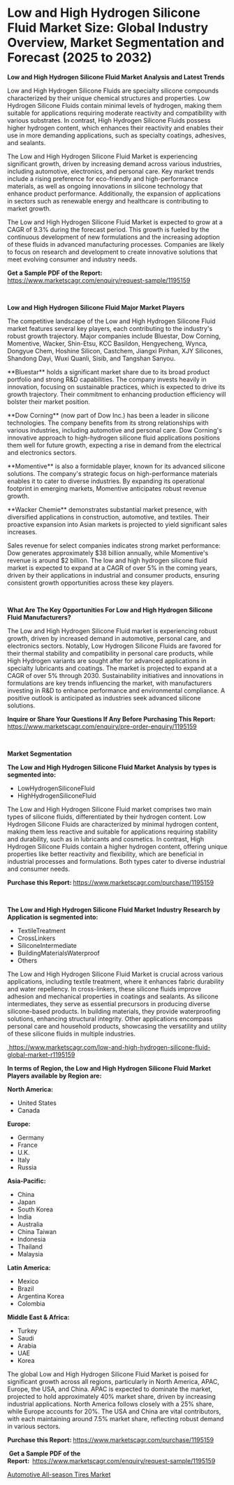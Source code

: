 <p><h1>Low and High Hydrogen Silicone Fluid Market Size: Global Industry Overview, Market Segmentation and Forecast (2025 to 2032)</h1></p><p><strong>Low and High Hydrogen Silicone Fluid Market Analysis and Latest Trends</strong></p>
<p><p>Low and High Hydrogen Silicone Fluids are specialty silicone compounds characterized by their unique chemical structures and properties. Low Hydrogen Silicone Fluids contain minimal levels of hydrogen, making them suitable for applications requiring moderate reactivity and compatibility with various substrates. In contrast, High Hydrogen Silicone Fluids possess higher hydrogen content, which enhances their reactivity and enables their use in more demanding applications, such as specialty coatings, adhesives, and sealants.</p><p>The Low and High Hydrogen Silicone Fluid Market is experiencing significant growth, driven by increasing demand across various industries, including automotive, electronics, and personal care. Key market trends include a rising preference for eco-friendly and high-performance materials, as well as ongoing innovations in silicone technology that enhance product performance. Additionally, the expansion of applications in sectors such as renewable energy and healthcare is contributing to market growth.</p><p>The Low and High Hydrogen Silicone Fluid Market is expected to grow at a CAGR of 9.3% during the forecast period. This growth is fueled by the continuous development of new formulations and the increasing adoption of these fluids in advanced manufacturing processes. Companies are likely to focus on research and development to create innovative solutions that meet evolving consumer and industry needs.</p></p>
<p><strong>Get a Sample PDF of the Report:&nbsp;</strong> <a href="https://www.marketscagr.com/enquiry/request-sample/1195159?utm_campaign=2778&utm_medium=2&utm_source=Github&utm_content=ia&utm_term=22032025&utm_id=low-and-high-hydrogen-silicone-fluid">https://www.marketscagr.com/enquiry/request-sample/1195159</a></p>
<p>&nbsp;</p>
<p><strong>Low and High Hydrogen Silicone Fluid Major Market Players</strong></p>
<p><p>The competitive landscape of the Low and High Hydrogen Silicone Fluid market features several key players, each contributing to the industry's robust growth trajectory. Major companies include Bluestar, Dow Corning, Momentive, Wacker, Shin-Etsu, KCC Basildon, Hengyecheng, Wynca, Dongyue Chem, Hoshine Silicon, Castchem, Jiangxi Pinhan, XJY Silicones, Shandong Dayi, Wuxi Quanli, Sisib, and Tangshan Sanyou.</p><p>**Bluestar** holds a significant market share due to its broad product portfolio and strong R&D capabilities. The company invests heavily in innovation, focusing on sustainable practices, which is expected to drive its growth trajectory. Their commitment to enhancing production efficiency will bolster their market position.</p><p>**Dow Corning** (now part of Dow Inc.) has been a leader in silicone technologies. The company benefits from its strong relationships with various industries, including automotive and personal care. Dow Corning's innovative approach to high-hydrogen silicone fluid applications positions them well for future growth, expecting a rise in demand from the electrical and electronics sectors.</p><p>**Momentive** is also a formidable player, known for its advanced silicone solutions. The company's strategic focus on high-performance materials enables it to cater to diverse industries. By expanding its operational footprint in emerging markets, Momentive anticipates robust revenue growth.</p><p>**Wacker Chemie** demonstrates substantial market presence, with diversified applications in construction, automotive, and textiles. Their proactive expansion into Asian markets is projected to yield significant sales increases.</p><p>Sales revenue for select companies indicates strong market performance: Dow generates approximately $38 billion annually, while Momentive's revenue is around $2 billion. The low and high hydrogen silicone fluid market is expected to expand at a CAGR of over 5% in the coming years, driven by their applications in industrial and consumer products, ensuring consistent growth opportunities across these key players.</p></p>
<p>&nbsp;</p>
<p><strong>What Are The Key Opportunities For Low and High Hydrogen Silicone Fluid Manufacturers?</strong></p>
<p><p>The Low and High Hydrogen Silicone Fluid market is experiencing robust growth, driven by increased demand in automotive, personal care, and electronics sectors. Notably, Low Hydrogen Silicone Fluids are favored for their thermal stability and compatibility in personal care products, while High Hydrogen variants are sought after for advanced applications in specialty lubricants and coatings. The market is projected to expand at a CAGR of over 5% through 2030. Sustainability initiatives and innovations in formulations are key trends influencing the market, with manufacturers investing in R&D to enhance performance and environmental compliance. A positive outlook is anticipated as industries seek advanced silicone solutions.</p></p>
<p><strong>Inquire or Share Your Questions If Any Before Purchasing This Report:</strong> <a href="https://www.marketscagr.com/enquiry/pre-order-enquiry/1195159?utm_campaign=2778&utm_medium=2&utm_source=Github&utm_content=ia&utm_term=22032025&utm_id=low-and-high-hydrogen-silicone-fluid">https://www.marketscagr.com/enquiry/pre-order-enquiry/1195159</a></p>
<p>&nbsp;</p>
<p><strong>Market Segmentation</strong></p>
<p><strong>The Low and High Hydrogen Silicone Fluid Market Analysis by types is segmented into:</strong></p>
<p><ul><li>LowHydrogenSiliconeFluid</li><li>HighHydrogenSiliconeFluid</li></ul></p>
<p><p>The Low and High Hydrogen Silicone Fluid market comprises two main types of silicone fluids, differentiated by their hydrogen content. Low Hydrogen Silicone Fluids are characterized by minimal hydrogen content, making them less reactive and suitable for applications requiring stability and durability, such as in lubricants and cosmetics. In contrast, High Hydrogen Silicone Fluids contain a higher hydrogen content, offering unique properties like better reactivity and flexibility, which are beneficial in industrial processes and formulations. Both types cater to diverse industrial and consumer needs.</p></p>
<p><strong>Purchase this Report:&nbsp;</strong><a href="https://www.marketscagr.com/purchase/1195159?utm_campaign=2778&utm_medium=2&utm_source=Github&utm_content=ia&utm_term=22032025&utm_id=low-and-high-hydrogen-silicone-fluid">https://www.marketscagr.com/purchase/1195159</a></p>
<p>&nbsp;</p>
<p><strong>The Low and High Hydrogen Silicone Fluid Market Industry Research by Application is segmented into:</strong></p>
<p><ul><li>TextileTreatment</li><li>CrossLinkers</li><li>SiliconeIntermediate</li><li>BuildingMaterialsWaterproof</li><li>Others</li></ul></p>
<p><p>The Low and High Hydrogen Silicone Fluid Market is crucial across various applications, including textile treatment, where it enhances fabric durability and water repellency. In cross-linkers, these silicone fluids improve adhesion and mechanical properties in coatings and sealants. As silicone intermediates, they serve as essential precursors in producing diverse silicone-based products. In building materials, they provide waterproofing solutions, enhancing structural integrity. Other applications encompass personal care and household products, showcasing the versatility and utility of these silicone fluids in multiple industries.</p></p>
<p><a href="https://www.marketscagr.com/low-and-high-hydrogen-silicone-fluid-global-market-r1195159?utm_campaign=2778&utm_medium=2&utm_source=Github&utm_content=ia&utm_term=22032025&utm_id=low-and-high-hydrogen-silicone-fluid">&nbsp;https://www.marketscagr.com/low-and-high-hydrogen-silicone-fluid-global-market-r1195159</a></p>
<p><strong>In terms of Region, the Low and High Hydrogen Silicone Fluid Market Players available by Region are:</strong></p>
<p>
    <p> <strong> North America: </strong>
        <ul>
            <li>United States</li>
            <li>Canada</li>
        </ul>
        </p> 
    <p> <strong> Europe: </strong>
        <ul>
            <li>Germany</li>
            <li>France</li>
            <li>U.K.</li>
            <li>Italy</li>
            <li>Russia</li>
        </ul>
        </p> 
    <p> <strong> Asia-Pacific: </strong>
        <ul>
            <li>China</li>
            <li>Japan</li>
            <li>South Korea</li>
            <li>India</li>
            <li>Australia</li>
            <li>China Taiwan</li>
            <li>Indonesia</li>
            <li>Thailand</li>
            <li>Malaysia</li>
        </ul>
        </p> 
    <p> <strong> Latin America: </strong>
        <ul>
            <li>Mexico</li>
            <li>Brazil</li>
            <li>Argentina Korea</li>
            <li>Colombia</li>
        </ul>
        </p> 
    <p> <strong> Middle East & Africa: </strong>
        <ul>
            <li>Turkey</li>
            <li>Saudi</li>
            <li>Arabia</li>
            <li>UAE</li>
            <li>Korea</li>
        </ul>
    </p>
    </p>
<p><p>The global Low and High Hydrogen Silicone Fluid Market is poised for significant growth across all regions, particularly in North America, APAC, Europe, the USA, and China. APAC is expected to dominate the market, projected to hold approximately 40% market share, driven by increasing industrial applications. North America follows closely with a 25% share, while Europe accounts for 20%. The USA and China are vital contributors, with each maintaining around 7.5% market share, reflecting robust demand in various sectors.</p></p>
<p><strong>Purchase this Report: </strong><a href="https://www.marketscagr.com/purchase/1195159?utm_campaign=2778&utm_medium=2&utm_source=Github&utm_content=ia&utm_term=22032025&utm_id=low-and-high-hydrogen-silicone-fluid">https://www.marketscagr.com/purchase/1195159</a></p>
<p>&nbsp;<strong>Get a Sample PDF of the Report:&nbsp;&nbsp;</strong><a href="https://www.marketscagr.com/enquiry/request-sample/1195159?utm_campaign=2778&utm_medium=2&utm_source=Github&utm_content=ia&utm_term=22032025&utm_id=low-and-high-hydrogen-silicone-fluid">https://www.marketscagr.com/enquiry/request-sample/1195159</a></p>
<p><strong></strong></p>
<p><p><a href="https://github.com/adyawafurber1/Market-Research-Report-List-1/blob/main/automotive-all-season-tires-market.md?utm_campaign=2778&utm_medium=2&utm_source=Github&utm_content=ia&utm_term=22032025&utm_id=low-and-high-hydrogen-silicone-fluid">Automotive All-season Tires Market</a></p></p>